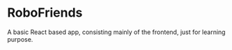 # RoboFriends
A basic React based app, consisting mainly of the frontend, just for learning purpose.
